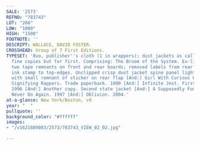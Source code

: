 ```yaml
---
SALE: '2573'
REFNO: "783743"
LOT: "268"
LOW: "1000"
HIGH: "1500"
FOOTNOTE: ''
DESCRIPT: WALLACE, DAVID FOSTER.
CROSSHEAD: Group of 7 First Editions.
TYPESET: '8vo, publisher''s cloth (1 in wrappers); dust jackets as called for; near
  fine copies but for first. Comprising: The Broom of the System. Ex-library with
  two tape remnants on front and rear boards; removed labels from rear pastedown,
  ink stamp to top-edges. Unclipped crisp dust jacket spine panel lightly sunned and
  with small remnant of sticker on rear flap [And:] Girl With Curious Hair. 1989 [And:]
  Signifying Rappers. Trade paperback. 1990 [And:] Infinite Jest. First state jacket.
  1996 [And:] Another copy. Second state jacket [And:] A Supposedly Fun Thing I''ll
  Never Do Again. 1997 [And:] Oblivion. 2004.'
at-a-glance: New York/Boston, vd
year: "  "
pullquote: ''
background_color: "#ffffff"
images:
- "/v1621889083/2573/783743_VIEW_02_02.jpg"

---
```

